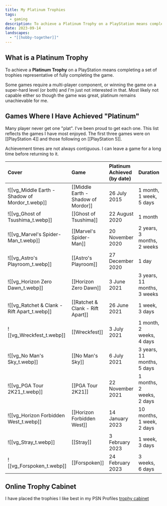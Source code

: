 ```yaml
---
title: My Platinum Trophies
tags:
  - gaming
description: To achieve a Platinum Trophy on a PlayStation means completing a set of trophies representative of fully completing the game.
date: 2023-09-14
landscapes:
  - "[[hobby-together]]"
---
```

## What is a Platinum Trophy
To achieve a **Platinum Trophy** on a PlayStation means completing a set of trophies representative of fully completing the game.

Some games require a multi-player component, or winning the game on a super-hard level (or both) and I'm just not interested in that. Most likely not capable either so though the game was great, platinum remains unachievable for me.

## Games Where I Have Achieved "Platinum"
Many player never get one "plat". I've been proud to get each one. This list reflects the games I have most enjoyed. The first three games were on [[PlayStation 4]] and those following on [[PlayStation 5]].

Achievement times are not always contiguous. I can leave a game for a long time before returning to it.

| Cover                                                                 | Game                                 | Platinum Achieved (by date) | Duration                    |
|:----------------------------------------------------------------------|:-------------------------------------|:------------------|:----------------------------|
| ![[vg_Middle Earth - Shadow of Mordor_t.webp]] | [[Middle Earth - Shadow of Mordor]]  |      26 July 2015 |     1 month, 1 week, 5 days |
| ![[vg_Ghost of Tsushima_t.webp]] | [[Ghost of Tsushima]]                |    22 August 2020 |                    1 month |
| ![[vg_Marvel's Spider-Man_t.webp]] | [[Marvel's Spider-Man]]              |  20 November 2020 |  2 years, 3 months, 2 weeks |
| ![[vg_Astro's Playroom_t.webp]] | [[Astro's Playroom]]                 |  27 December 2020 |                       1 day |
| ![[vg_Horizon Zero Dawn_t.webp]] | [[Horizon Zero Dawn]]                |       3 June 2021 | 3 years, 11 months, 3 weeks |
| ![[vg_Ratchet & Clank - Rift Apart_t.webp]] | [[Ratchet & Clank - Rift Apart]]     |      26 June 2021 |              1 week, 3 days |
| ![[vg_Wreckfest_t.webp]] | [[Wreckfest]]                        |       3 July 2021 |    1 month, 2 weeks, 4 days |
| ![[vg_No Man's Sky_t.webp]] | [[No Man's Sky]]                     |       6 July 2021 |  3 years, 11 months, 5 days |
| ![[vg_PGA Tour 2K21_t.webp]] | [[PGA Tour 2K21]]                    |  22 November 2021 |   1 months, 2 weeks, 2 days |
| ![[vg_Horizon Forbidden West_t.webp]] | [[Horizon Forbidden West]]           |   14 January 2023 |   10 months, 1 week, 2 days |
| ![[vg_Stray_t.webp]] | [[Stray]]                            |   3 February 2023 |              1 week, 3 days |
| ![[vg_Forspoken_t.webp]] | [[Forspoken]]                        |  24 February 2023 |             3 weeks, 6 days |  

## Online Trophy Cabinet
I have placed the trophies I like best in my PSN Profiles [trophy cabinet](https://psnprofiles.com/Quantum-Gardener/cabinet)

